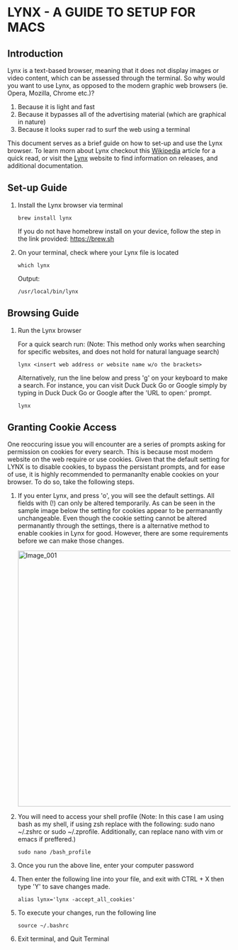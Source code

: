 # LYNX - A GUIDE TO SETUP FOR MACS

## Introduction
Lynx is a text-based browser, meaning that it does not display images or video content, which can be assessed through the terminal. So why would you want to use Lynx, as opposed to the modern graphic web browsers (ie. Opera, Mozilla, Chrome etc.)?
1. Because it is light and fast
2. Because it bypasses all of the advertising material (which are graphical in nature)
3. Because it looks super rad to surf the web using a terminal
<p> This document serves as a brief guide on how to set-up and use the Lynx browser. To learn morn about Lynx checkout this <a href='https://en.wikipedia.org/wiki/Lynx_(web_browser)'>Wikipedia</a> article for a quick read, or visit the <a href='https://lynx.invisible-island.net/'>Lynx</a> website to find information on releases, and additional documentation.

## Set-up Guide
1. Install the Lynx browser via terminal
   
	```
	brew install lynx
	```
     If you do not have homebrew install on your device, follow the step in the link provided: https://brew.sh

2. On your terminal, check where your Lynx file is located
	```
	which lynx
	```
     Output:
	  ```
	 /usr/local/bin/lynx
	  ```

## Browsing Guide
1. Run the Lynx browser
   
     For a quick search run: (Note: This method only works when searching for specific websites, and does not hold for natural language search)
	  ```
	  lynx <insert web address or website name w/o the brackets>
	  ```
     Alternatively, run the line below and press 'g' on your keyboard to make a search. For instance, you can visit Duck Duck Go or Google simply by typing in Duck Duck Go or Google after the 'URL to open:' prompt.

	  ```
	  lynx
	  ```

## Granting Cookie Access
One reoccuring issue you will encounter are a series of prompts asking for permission on cookies for every search. This is because most modern website on the web require or use cookies. Given that the default setting for LYNX is to disable cookies, to bypass the persistant prompts, and for ease of use, it is highly recommended to permananlty enable cookies on your browser. To do so, take the following steps. 

1. If you enter Lynx, and press 'o', you will see the default settings. All fields with (!) can only be altered temporarily. As can be seen in the sample image below the setting for cookies appear to be permanantly unchangeable. Even though the cookie setting cannot be altered permanantly through the settings, there is a alternative method to enable cookies in Lynx for good. However, there are some requirements before we can make those changes.

    <img width="578" alt="Image_001" src="https://github.com/filsan95/Project-Lynx_Tutorial/assets/75952698/42172630-f4d8-49a4-bccb-c144073d2c18">

2. You will need to access your shell profile (Note: In this case I am using bash as my shell, if using zsh replace with the following: sudo nano ~/.zshrc or sudo ~/.zprofile. Additionally, can replace nano with vim or emacs if preffered.)
	  ```
	  sudo nano /bash_profile
	  ```
3. Once you run the above line, enter your computer password
4. Then enter the following line into your file, and exit with CTRL + X then type 'Y' to save changes made.
	  ```
	  alias lynx='lynx -accept_all_cookies'
	  ```
5. To execute your changes, run the following line
	  ```
	  source ~/.bashrc
	  ```
6. Exit terminal, and Quit Terminal

